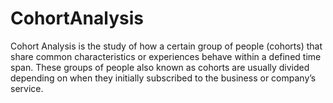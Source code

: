 # CohortAnalysis
Cohort Analysis is the study of how a certain group of people (cohorts) that share common characteristics or experiences behave within a defined time span. These groups of people also known as cohorts are usually divided depending on when they initially subscribed to the business or company’s service.
